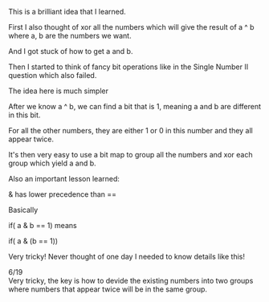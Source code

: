 This is a brilliant idea that I learned.

First I also thought of xor all the numbers which will give the result of a ^ b where a, b are the numbers we want.

And I got stuck of how to get a and b.

Then I started to think of fancy bit operations like in the Single Number II question which also failed.

The idea here is much simpler

After we know a ^ b, we can find a bit that is 1, meaning a and b are different in this bit.

For all the other numbers, they are either 1 or 0 in this number and they all appear twice.

It's then very easy to use a bit map to group all the numbers and xor each group which yield a and b.

Also an important lesson learned:

& has lower precedence than ==

Basically

if( a & b == 1) means

if( a & (b == 1))

Very tricky! Never thought of one day I needed to know details like this!

6/19\
Very tricky, the key is how to devide the existing numbers into two groups\
where numbers that appear twice will be in the same group.
